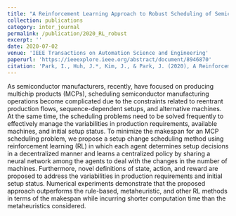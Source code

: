 ```yaml
---
title: "A Reinforcement Learning Approach to Robust Scheduling of Semiconductor Manufacturing Facilities"
collection: publications
category: inter_journal
permalink: /publication/2020_RL_robust
excerpt: ''
date: 2020-07-02
venue: 'IEEE Transactions on Automation Science and Engineering'
paperurl: 'https://ieeexplore.ieee.org/abstract/document/8946870'
citation: 'Park, I., Huh, J.*, Kim, J., & Park, J. (2020), A Reinforcement Learning Approach to Robust Scheduling of Semiconductor Manufacturing Facilities, IEEE Transactions on Automation Science and Engineering, 17(3), 1420-1431. (SCIE)'
---
```


As semiconductor manufacturers, recently, have focused on producing multichip products (MCPs), scheduling semiconductor manufacturing operations become complicated due to the constraints related to reentrant production flows, sequence-dependent setups, and alternative machines. At the same time, the scheduling problems need to be solved frequently to effectively manage the variabilities in production requirements, available machines, and initial setup status. To minimize the makespan for an MCP scheduling problem, we propose a setup change scheduling method using reinforcement learning (RL) in which each agent determines setup decisions in a decentralized manner and learns a centralized policy by sharing a neural network among the agents to deal with the changes in the number of machines. Furthermore, novel definitions of state, action, and reward are proposed to address the variabilities in production requirements and initial setup status. Numerical experiments demonstrate that the proposed approach outperforms the rule-based, metaheuristic, and other RL methods in terms of the makespan while incurring shorter computation time than the metaheuristics considered.
